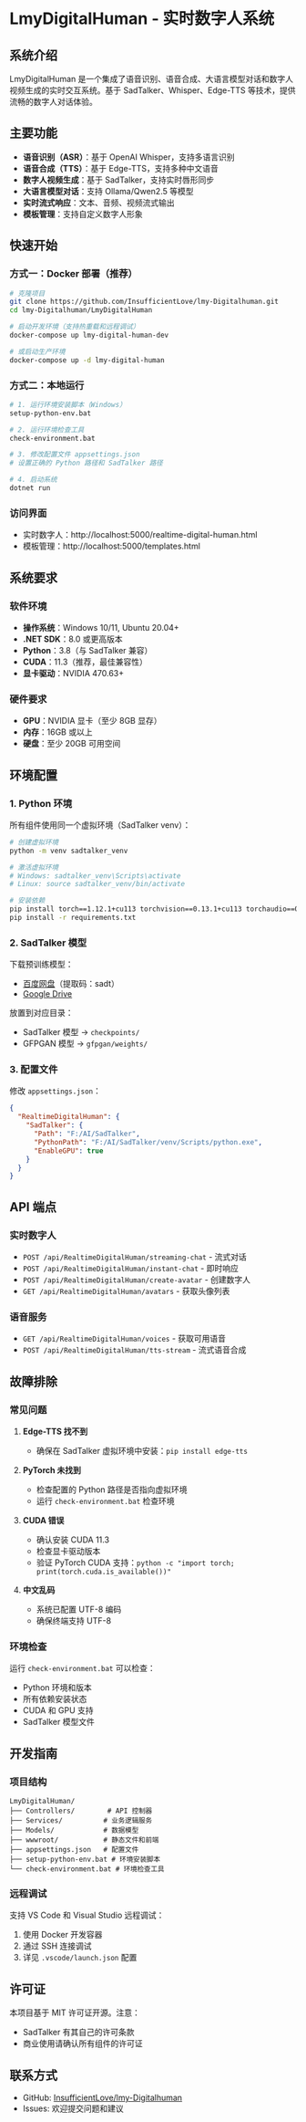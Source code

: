 # LmyDigitalHuman - 实时数字人系统

## 系统介绍
LmyDigitalHuman 是一个集成了语音识别、语音合成、大语言模型对话和数字人视频生成的实时交互系统。基于 SadTalker、Whisper、Edge-TTS 等技术，提供流畅的数字人对话体验。

## 主要功能
- **语音识别（ASR）**：基于 OpenAI Whisper，支持多语言识别
- **语音合成（TTS）**：基于 Edge-TTS，支持多种中文语音
- **数字人视频生成**：基于 SadTalker，支持实时唇形同步
- **大语言模型对话**：支持 Ollama/Qwen2.5 等模型
- **实时流式响应**：文本、音频、视频流式输出
- **模板管理**：支持自定义数字人形象

## 快速开始

### 方式一：Docker 部署（推荐）

```bash
# 克隆项目
git clone https://github.com/InsufficientLove/lmy-Digitalhuman.git
cd lmy-Digitalhuman/LmyDigitalHuman

# 启动开发环境（支持热重载和远程调试）
docker-compose up lmy-digital-human-dev

# 或启动生产环境
docker-compose up -d lmy-digital-human
```

### 方式二：本地运行

```bash
# 1. 运行环境安装脚本（Windows）
setup-python-env.bat

# 2. 运行环境检查工具
check-environment.bat

# 3. 修改配置文件 appsettings.json
# 设置正确的 Python 路径和 SadTalker 路径

# 4. 启动系统
dotnet run
```

### 访问界面
- 实时数字人：http://localhost:5000/realtime-digital-human.html
- 模板管理：http://localhost:5000/templates.html

## 系统要求

### 软件环境
- **操作系统**：Windows 10/11, Ubuntu 20.04+
- **.NET SDK**：8.0 或更高版本
- **Python**：3.8（与 SadTalker 兼容）
- **CUDA**：11.3（推荐，最佳兼容性）
- **显卡驱动**：NVIDIA 470.63+

### 硬件要求
- **GPU**：NVIDIA 显卡（至少 8GB 显存）
- **内存**：16GB 或以上
- **硬盘**：至少 20GB 可用空间

## 环境配置

### 1. Python 环境
所有组件使用同一个虚拟环境（SadTalker venv）：
```bash
# 创建虚拟环境
python -m venv sadtalker_venv

# 激活虚拟环境
# Windows: sadtalker_venv\Scripts\activate
# Linux: source sadtalker_venv/bin/activate

# 安装依赖
pip install torch==1.12.1+cu113 torchvision==0.13.1+cu113 torchaudio==0.12.1 --extra-index-url https://download.pytorch.org/whl/cu113
pip install -r requirements.txt
```

### 2. SadTalker 模型
下载预训练模型：
- [百度网盘](https://pan.baidu.com/s/1tb0pBh2vZO5YD5vRNe_ZXg)（提取码：sadt）
- [Google Drive](https://drive.google.com/drive/folders/1Wd88VDoLhVzYsQ30_qDVluQHjqQHrmYKr)

放置到对应目录：
- SadTalker 模型 → `checkpoints/`
- GFPGAN 模型 → `gfpgan/weights/`

### 3. 配置文件
修改 `appsettings.json`：
```json
{
  "RealtimeDigitalHuman": {
    "SadTalker": {
      "Path": "F:/AI/SadTalker",
      "PythonPath": "F:/AI/SadTalker/venv/Scripts/python.exe",
      "EnableGPU": true
    }
  }
}
```

## API 端点

### 实时数字人
- `POST /api/RealtimeDigitalHuman/streaming-chat` - 流式对话
- `POST /api/RealtimeDigitalHuman/instant-chat` - 即时响应
- `POST /api/RealtimeDigitalHuman/create-avatar` - 创建数字人
- `GET /api/RealtimeDigitalHuman/avatars` - 获取头像列表

### 语音服务
- `GET /api/RealtimeDigitalHuman/voices` - 获取可用语音
- `POST /api/RealtimeDigitalHuman/tts-stream` - 流式语音合成

## 故障排除

### 常见问题

1. **Edge-TTS 找不到**
   - 确保在 SadTalker 虚拟环境中安装：`pip install edge-tts`
   
2. **PyTorch 未找到**
   - 检查配置的 Python 路径是否指向虚拟环境
   - 运行 `check-environment.bat` 检查环境

3. **CUDA 错误**
   - 确认安装 CUDA 11.3
   - 检查显卡驱动版本
   - 验证 PyTorch CUDA 支持：`python -c "import torch; print(torch.cuda.is_available())"`

4. **中文乱码**
   - 系统已配置 UTF-8 编码
   - 确保终端支持 UTF-8

### 环境检查
运行 `check-environment.bat` 可以检查：
- Python 环境和版本
- 所有依赖安装状态
- CUDA 和 GPU 支持
- SadTalker 模型文件

## 开发指南

### 项目结构
```
LmyDigitalHuman/
├── Controllers/        # API 控制器
├── Services/          # 业务逻辑服务
├── Models/            # 数据模型
├── wwwroot/           # 静态文件和前端
├── appsettings.json   # 配置文件
├── setup-python-env.bat # 环境安装脚本
└── check-environment.bat # 环境检查工具
```

### 远程调试
支持 VS Code 和 Visual Studio 远程调试：
1. 使用 Docker 开发容器
2. 通过 SSH 连接调试
3. 详见 `.vscode/launch.json` 配置

## 许可证
本项目基于 MIT 许可证开源。注意：
- SadTalker 有其自己的许可条款
- 商业使用请确认所有组件的许可证

## 联系方式
- GitHub: [InsufficientLove/lmy-Digitalhuman](https://github.com/InsufficientLove/lmy-Digitalhuman)
- Issues: 欢迎提交问题和建议